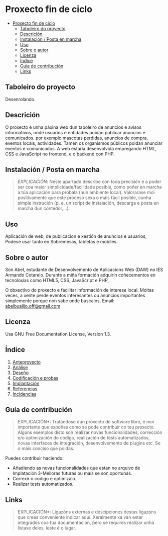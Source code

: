 # Proxecto fin de ciclo

- [Proxecto fin de ciclo](#proxecto-fin-de-ciclo)
  - [Taboleiro do proyecto](#taboleiro-do-proyecto)
  - [Descrición](#descrición)
  - [Instalación / Posta en marcha](#instalación--posta-en-marcha)
  - [Uso](#uso)
  - [Sobre o autor](#sobre-o-autor)
  - [Licenza](#licenza)
  - [Índice](#índice)
  - [Guía de contribución](#guía-de-contribución)
  - [Links](#links)


## Taboleiro do proyecto

Desenrolando.

## Descrición

O proxecto é unha páxina web dun taboleiro de anuncios e avisos informativos, onde usuarios e entidades poidan publicar anuncios e comunicados. por exemplo mascotas perdidas, anuncios de compra, eventos locais, actividades. 
Tamén os organismos públicos poidan anunciar eventos e comunicados.
A web estaría desenvolvida empregando HTML, CSS e JavaScript no frontend, e o backend con PHP.

## Instalación / Posta en marcha

> *EXPLICACIÓN*: Neste apartado describe con toda precisión e a poder ser coa maior simplicidade/facilidade posible, como poñer en marcha a túa aplicación para probala (nun ambiente local). Valorarase moi positivamente que este proceso sexa o máis fácil posible, cunha simple instrución (p. e. un script de instalación, descarga e posta en marcha dun contedor,...).
>

## Uso

Aplicación de web, de publicacion e xestión de anuncios e usuarios, Podese usar tanto en Sobremesas, tabletas e mobiles.

## Sobre o autor

Son Abel, estudante de Desenvolvemento de Aplicacions Web (DAW) no IES Armando Cotarelo.
Durante a miña formación adquirín coñecementos en tecnoloxías como HTML5, CSS, JavaScript e PHP,

O obxectivo do proxecto e facilitar información de interese local. Moitas veces, a xente perde eventos interesantes ou anuncios importantes simplemente porque non sabe onde buscalos.
Email: abelbualijo.off@gmail.com

## Licenza

Usa GNU Free Documentation License, Version 1.3.
 

## Índice

1. [Anteproyecto](doc/1_Anteproxecto.md)
2. [Análise](doc/2_Analise.md)
3. [Deseño](doc/3_Deseño.md)
4. [Codificación e probas](doc/4_Codificacion_e_probas.md)
5. [Implantación](doc/5_Implantación.md)
6. [Referencias](doc/6_Referencias.md)
7. [Incidencias](doc/7_Incidencias.md)

## Guía de contribución

> EXPLICACIÓN*: Tratándose dun proxecto de software libre, é moi importante que expoñas como se pode contribuír co teu proxecto. Algúns exemplos disto son realizar novas funcionalidades, corrección e/o optimización do código, realización de tests automatizados, novas interfaces de integración, desenvolvemento de plugins etc. Se o máis conciso que poidas.

  Puedes contribuir haciendo:
  - Añadiendo as novas funcionalidades que estan no arquivo de Implatación 3-Melloras futuras ou maís se son oportunas.
  - Correxir o codigo e optimizalo.
  - Realizar tests automatizados.

## Links

> EXPLICACIÓN*: Ligazóns externas e descipciones destas ligazóns que creas conveniente indicar aquí. Xeralmente xa van estar integrados coa túa documentación, pero se requires realizar unha listaxe deles, leste é o lugar.
>
